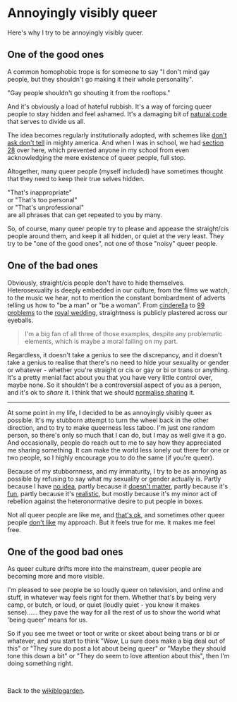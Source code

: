 # Annoyingly visibly queer

Here's why I try to be annoyingly visibly queer.

## One of the good ones

A common homophobic trope is for someone to say "I don't mind gay people, but they shouldn't go making it their whole personality".

"Gay people shouldn't go shouting it from the rooftops."

And it's obviously a load of hateful rubbish. It's a way of forcing queer people to stay hidden and feel ashamed. It's a damaging bit of [natural code](https://www.todepond.com/wikiblogarden/academia/natural-code/submitted/) that serves to divide us all.

The idea becomes regularly institutionally adopted, with schemes like [don't ask don't tell](https://en.wikipedia.org/wiki/Don%27t_ask,_don%27t_tell) in mighty america. And when I was in school, we had [section 28](https://en.wikipedia.org/wiki/Section_28) over here, which prevented anyone in my school from even acknowledging the mere existence of queer people, full stop.

Altogether, many queer people (myself included) have sometimes thought that they need to keep their true selves hidden. 

"That's inappropriate"\
or "That's too personal"\
or "That's unprofessional"\
are all phrases that can get repeated to you by many.

So, of course, many queer people try to please and appease the straight/cis people around them, and keep it all hidden, or quiet at the very least. They try to be "one of the good ones", not one of those "noisy" queer people. 

## One of the bad ones

Obviously, straight/cis people don't have to hide themselves. Heterosexuality is deeply embedded in our culture, from the films we watch, to the music we hear, not to mention the constant bombardment of adverts telling us how to "be a man" or "be a woman". From [cinderella](https://youtu.be/cxGo_Wb7K9Q?feature=shared) to [99 problems](https://youtu.be/il7DAixsKrQ?si=EgRcBb3RwJ4XNj3M) to the [royal wedding](https://youtu.be/qPlVAj5uajA?si=hUpt6Eh-8uVqShcx), straightness is publicly plastered across our eyeballs.

> I'm a big fan of all three of those examples, despite any problematic elements, which is maybe a moral failing on my part.

Regardless, it doesn't take a genius to see the discrepancy, and it doesn't take a genius to realise that there's no need to hide your sexuality or gender or whatever - whether you're straight or cis or gay or bi or trans or anything. It's a pretty menial fact about you that you have very little control over, maybe none. So it shouldn't be a controversial aspect of you as a person, and it's ok to *share* it. I think that we should [normalise sharing](https://youtu.be/cF2OF75ivZM) it.

<hr>

At some point in my life, I decided to be as annoyingly visibly queer as possible. It's my stubborn attempt to turn the wheel back in the other direction, and to try to make queerness less taboo. I'm just one random person, so there's only so much that I can do, but I may as well give it a go. And occasionally, people do reach out to me to say how they appreciated me sharing something. It can make the world less lonely out there for one or two people, so I highly encourage you to do the same (if you're queer).

Because of my stubbornness, and my immaturity, I try to be as annoying as possible by refusing to say what my sexuality or gender actually is. Partly because I have [no idea](https://www.todepond.com/wikiblogarden/my-name/gender), partly because it [doesn't matter](https://www.todepond.com/report/definitions-that-dont-matter/), partly because it's [fun](https://www.todepond.com/wikiblogarden/art/mysterious-people/), partly because it's [realistic](https://www.todepond.com/wikiblogarden/health/transition/in-slow-motion/), but mostly because it's my minor act of rebellion against the heteronormative desire to put people in boxes.

Not all queer people are like me, and [that's ok](https://www.todepond.com/wikiblogarden/genocide/binary), and sometimes other queer people [don't like](https://www.todepond.com/wikiblogarden/genocide/internalised/transphobia/) my approach. But it feels true for me. It makes me feel free.

## One of the good bad ones

As queer culture drifts more into the mainstream, queer people are becoming more and more visible. 

I'm pleased to see people be so loudly queer on television, and online and stuff, in whatever way feels right for them. Whether that's by being very camp, or butch, or loud, or quiet (loudly quiet - you know it makes sense)...... they pave the way for all the rest of us to show the world what 'being queer' means for us.

So if you see me tweet or toot or write or skeet about being trans or bi or whatever, and you start to think "Wow, Lu sure does make a big deal out of this" or "They sure do post a lot about being queer" or "Maybe they should tone this down a bit" or "They do seem to love attention about this", then I'm doing something right.

<br>

Back to the [wikiblogarden](/wikiblogarden).
